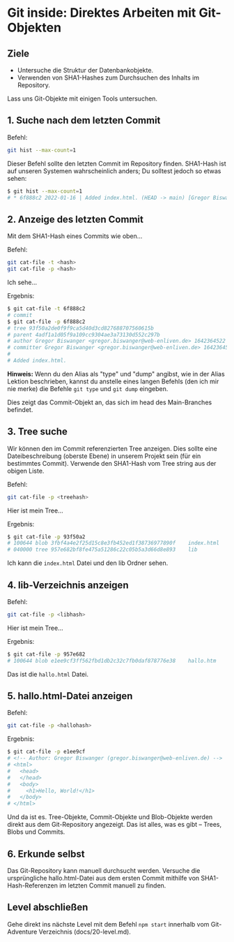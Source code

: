 # Git inside: Direktes Arbeiten mit Git-Objekten
## Ziele
- Untersuche die Struktur der Datenbankobjekte.
- Verwenden von SHA1-Hashes zum Durchsuchen des Inhalts im Repository.

Lass uns Git-Objekte mit einigen Tools untersuchen.

## 1. Suche nach dem letzten Commit

Befehl:  
```bash
git hist --max-count=1
```

Dieser Befehl sollte den letzten Commit im Repository finden. SHA1-Hash ist auf unseren Systemen wahrscheinlich anders; Du solltest jedoch so etwas sehen:

```bash
$ git hist --max-count=1
# * 6f888c2 2022-01-16 | Added index.html. (HEAD -> main) [Gregor Biswanger]
```
## 2. Anzeige des letzten Commit
Mit dem SHA1-Hash eines Commits wie oben...

Befehl:  
```bash
git cat-file -t <hash>
git cat-file -p <hash>
```

Ich sehe...

Ergebnis:  
```bash
$ git cat-file -t 6f888c2
# commit
$ git cat-file -p 6f888c2
# tree 93f50a2de0f9f9ca5d40d3cd827688707560615b
# parent 4adf1a1d05f9a109cc9304ae3a73130d552c297b
# author Gregor Biswanger <gregor.biswanger@web-enliven.de> 1642364522 +0100
# committer Gregor Biswanger <gregor.biswanger@web-enliven.de> 1642364522 +0100
# 
# Added index.html.
```

**Hinweis:** Wenn du den Alias als "type" und "dump" angibst, wie in der Alias Lektion beschrieben, kannst du anstelle eines langen Befehls (den ich mir nie merke) die Befehle `git type` und `git dump` eingeben.

Dies zeigt das Commit-Objekt an, das sich im head des Main-Branches befindet.

## 3. Tree suche
Wir können den im Commit referenzierten Tree anzeigen. Dies sollte eine Dateibeschreibung (oberste Ebene) in unserem Projekt sein (für ein bestimmtes Commit). Verwende den SHA1-Hash vom Tree string aus der obigen Liste.

Befehl:  
```bash
git cat-file -p <treehash>
```

Hier ist mein Tree...

Ergebnis:  
```bash
$ git cat-file -p 93f50a2
# 100644 blob 3fbf4a4e2f25d15c8e3fb452ed1f38736977890f    index.html
# 040000 tree 957e682bf8fe475a51286c22c05b5a3d66d8e893    lib
```

Ich kann die `index.html` Datei und den lib Ordner sehen.

## 4. lib-Verzeichnis anzeigen

Befehl:  
```bash
git cat-file -p <libhash>
```

Hier ist mein Tree...

Ergebnis:  
```bash
$ git cat-file -p 957e682
# 100644 blob e1ee9cf3ff562fbd1db2c32c7fb0daf878776e38    hallo.htm
```

Das ist die `hallo.html` Datei.

## 5. hallo.html-Datei anzeigen
Befehl:  
```bash
git cat-file -p <hallohash>
```

Ergebnis:  
```bash
$ git cat-file -p e1ee9cf
# <!-- Author: Gregor Biswanger (gregor.biswanger@web-enliven.de) -->
# <html>
#   <head>
#   </head>
#   <body>
#     <h1>Hello, World!</h1>
#   </body>
# </html>
```

Und da ist es. Tree-Objekte, Commit-Objekte und Blob-Objekte werden direkt aus dem Git-Repository angezeigt. Das ist alles, was es gibt – Trees, Blobs und Commits.

## 6. Erkunde selbst
Das Git-Repository kann manuell durchsucht werden. Versuche die ursprüngliche hallo.html-Datei aus dem ersten Commit mithilfe von SHA1-Hash-Referenzen im letzten Commit manuell zu finden.

## Level abschließen
Gehe direkt ins nächste Level mit dem Befehl `npm start` innerhalb vom Git-Adventure Verzeichnis (docs/20-level.md).